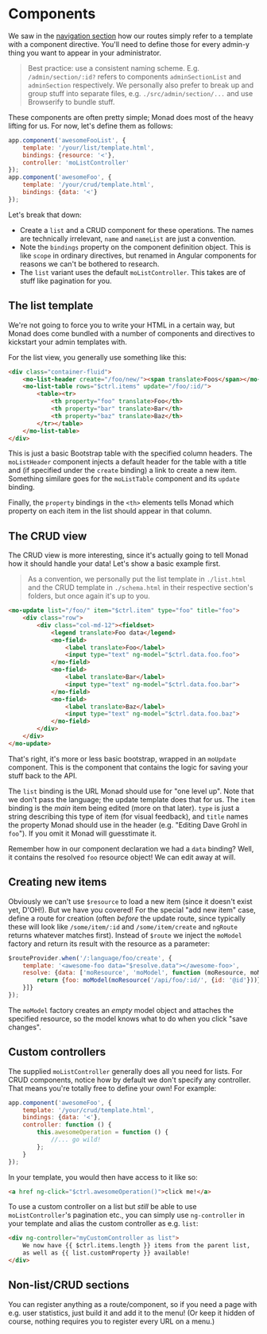 # Components
We saw in the [navigation section](navigation.md) how our routes simply refer to
a template with a component directive. You'll need to define those for every
admin-y thing you want to appear in your administrator.

> Best practice: use a consistent naming scheme. E.g. `/admin/section/:id?`
> refers to components `adminSectionList` and `adminSection` respectively. We
> personally also prefer to break up and group stuff into separate files, e.g.
> `./src/admin/section/...` and use Browserify to bundle stuff.

These components are often pretty simple; Monad does most of the heavy lifting
for us. For now, let's define them as follows:

```javascript
app.component('awesomeFooList', {
    template: '/your/list/template.html',
    bindings: {resource: '<'},
    controller: 'moListController'
});
app.component('awesomeFoo', {
    template: '/your/crud/template.html',
    bindings: {data: '<'}
});
```

Let's break that down:

- Create a `list` and a CRUD component for these operations. The names are
  technically irrelevant, `name` and `nameList` are just a convention.
- Note the `bindings` property on the component definition object. This is like
  `scope` in ordinary directives, but renamed in Angular components for reasons
  we can't be bothered to research.
- The `list` variant uses the default `moListController`. This takes are of
  stuff like pagination for you.

## The list template
We're not going to force you to write your HTML in a certain way, but Monad does
come bundled with a number of components and directives to kickstart your admin
templates with.

For the list view, you generally use something like this:

```html
<div class="container-fluid">
    <mo-list-header create="/foo/new/"><span translate>Foos</span></mo-list-header>
    <mo-list-table rows="$ctrl.items" update="/foo/:id/">
        <table><tr>
            <th property="foo" translate>Foo</th>
            <th property="bar" translate>Bar</th>
            <th property="baz" translate>Baz</th>
        </tr></table>
    </mo-list-table>
</div>
```

This is just a basic Bootstrap table with the specified column headers. The
`moListHeader` component injects a default header for the table with a title
and (if specified under the `create` binding) a link to create a new item.
Something similare goes for the `moListTable` component and its `update`
binding.

Finally, the `property` bindings in the `<th>` elements tells Monad which
property on each item in the list should appear in that column.

## The CRUD view
The CRUD view is more interesting, since it's actually going to tell Monad how
it should handle your data! Let's show a basic example first.

> As a convention, we personally put the list template in `./list.html` and the
> CRUD template in `./schema.html` in their respective section's folders, but
> once again it's up to you.

```html
<mo-update list="/foo/" item="$ctrl.item" type="foo" title="foo">
    <div class="row">
        <div class="col-md-12"><fieldset>
            <legend translate>Foo data</legend>
            <mo-field>
                <label translate>Foo</label>
                <input type="text" ng-model="$ctrl.data.foo.foo">
            </mo-field>
            <mo-field>
                <label translate>Bar</label>
                <input type="text" ng-model="$ctrl.data.foo.bar">
            </mo-field>
            <mo-field>
                <label translate>Baz</label>
                <input type="text" ng-model="$ctrl.data.foo.baz">
            </mo-field>
        </div>
    </div>
</mo-update>
```

That's right, it's more or less basic bootstrap, wrapped in an `moUpdate`
component. This is the component that contains the logic for saving your stuff
back to the API.

The `list` binding is the URL Monad should use for "one level up". Note that we
don't pass the language; the update template does that for us. The `item`
binding is the _main_ item being edited (more on that later). `type` is just a
string describing this type of item (for visual feedback), and `title` names the
property Monad should use in the header (e.g. "Editing Dave Grohl in `foo`"). If
you omit it Monad will guesstimate it.

Remember how in our component declaration we had a `data` binding? Well, it
contains the resolved `foo` resource object! We can edit away at will.

## Creating new items
Obviously we can't use `$resource` to load a new item (since it doesn't exist
yet, D'OH!). But we have you covered! For the special "add new item" case,
define a route for creation (often _before_ the update route, since typically
these will look like `/some/item/:id` and `/some/item/create` and `ngRoute`
returns whatever matches first). Instead of `$route` we inject the `moModel`
factory and return its result with the resource as a parameter:

```javascript
$routeProvider.when('/:language/foo/create', {
    template: '<awesome-foo data="$resolve.data"></awesome-foo>',
    resolve: {data: ['moResource', 'moModel', function (moResource, moModel) {
        return {foo: moModel(moResource('/api/foo/:id/', {id: '@id'}))};
    }]}
});
```

The `moModel` factory creates an _empty_ model object and attaches the specified
resource, so the model knows what to do when you click "save changes".

## Custom controllers
The supplied `moListController` generally does all you need for lists. For CRUD
components, notice how by default we don't specify any controller. That means
you're totally free to define your own! For example:

```javascript
app.component('awesomeFoo', {
    template: '/your/crud/template.html',
    bindings: {data: '<'},
    controller: function () {
        this.awesomeOperation = function () {
            //... go wild!
        };
    }
});
```

In your template, you would then have access to it like so:

```html
<a href ng-click="$ctrl.awesomeOperation()">click me!</a>
```

To use a custom controller on a list but _still_ be able to use
`moListController`'s pagination etc., you can simply use `ng-controller` in your
template and alias the custom controller as e.g. `list`:

```html
<div ng-controller="myCustomController as list">
    We now have {{ $ctrl.items.length }} items from the parent list,
    as well as {{ list.customProperty }} available!
</div>
```

## Non-list/CRUD sections
You can register anything as a route/component, so if you need a page with e.g.
user statistics, just build it and add it to the menu! (Or keep it hidden of
course, nothing requires you to register every URL on a menu.)

